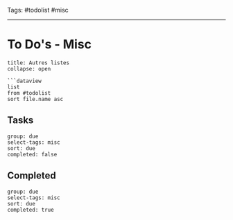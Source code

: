 Tags: #todolist  #misc

---

# To Do's - Misc

```ad-info
title: Autres listes
collapse: open

```dataview
list
from #todolist  
sort file.name asc
```

## Tasks

```tq
group: due
select-tags: misc
sort: due
completed: false
````

## Completed

```tq
group: due
select-tags: misc
sort: due
completed: true
````